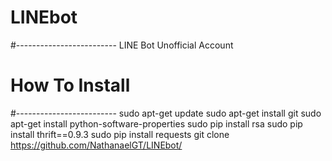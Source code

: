# LINEbot
#-------------------------
LINE Bot Unofficial Account

# How To Install
#-------------------------
sudo apt-get update
sudo apt-get install git
sudo apt-get install python-software-properties
sudo pip install rsa
sudo pip install thrift==0.9.3
sudo pip install requests
git clone https://github.com/NathanaelGT/LINEbot/
